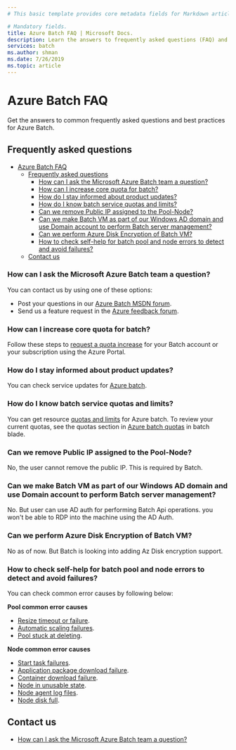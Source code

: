 ```yaml
---
# This basic template provides core metadata fields for Markdown articles on docs.microsoft.com.

# Mandatory fields.
title: Azure Batch FAQ | Microsoft Docs.
description: Learn the answers to frequently asked questions (FAQ) and best practices in Azure Batch.
services: batch
ms.author: shman
ms.date: 7/26/2019
ms.topic: article
---
```

# Azure Batch FAQ
Get the answers to common frequently asked questions and best practices for Azure Batch.

## Frequently asked questions
- [Azure Batch FAQ](#azure-batch-faq)
  - [Frequently asked questions](#frequently-asked-questions)
    - [How can I ask the Microsoft Azure Batch team a question?](#how-can-i-ask-the-microsoft-azure-batch-team-a-question)
    - [How can I increase core quota for batch?](#how-can-i-increase-core-quota-for-batch)
    - [How do I stay informed about product updates?](#how-do-i-stay-informed-about-product-updates)
    - [How do I know batch service quotas and limits?](#how-do-i-know-batch-service-quotas-and-limits)
    - [Can we remove Public IP assigned to the Pool-Node?](#can-we-remove-public-ip-assigned-to-the-pool-node)
    - [Can we make Batch VM as part of our Windows AD domain and use Domain account to perform Batch server management?](#can-we-make-batch-vm-as-part-of-our-windows-ad-domain-and-use-domain-account-to-perform-batch-server-management)
    - [Can we perform Azure Disk Encryption of Batch VM?](#can-we-perform-azure-disk-encryption-of-batch-vm)
    - [How to check self-help for batch pool and node errors to detect and avoid failures?](#how-to-check-self-help-for-batch-pool-and-node-errors-to-detect-and-avoid-failures)
  - [Contact us](#contact-us)



### How can I ask the Microsoft Azure Batch team a question?
You can contact us by using one of these options:

* Post your questions in our [Azure Batch MSDN forum](https://social.msdn.microsoft.com/forums/azure/home?forum=azurebatch).
* Send us a feature request in the [Azure feedback forum](https://feedback.azure.com/forums/269742-batch).

### How can I increase core quota for batch?
Follow these steps to [request a quota increase](https://docs.microsoft.com/en-us/azure/batch/batch-quota-limit#increase-a-quota) for your Batch account or your subscription using the Azure Portal.

### How do I stay informed about product updates?
You can check service updates for [Azure batch](https://azure.microsoft.com/en-us/updates/?product=batch).

### How do I know batch service quotas and limits?
You can get resource [quotas and limits](https://docs.microsoft.com/en-us/azure/batch/batch-quota-limit) for Azure batch. To review your current quotas, see the quotas section in [Azure batch quotas](https://docs.microsoft.com/en-us/azure/batch/batch-quota-limit#increase-a-quota) in batch blade.

### Can we remove Public IP assigned to the Pool-Node?
No, the user cannot remove the public IP. This is required by Batch.

### Can we make Batch VM as part of our Windows AD domain and use Domain account to perform Batch server management?
No. But user can use AD auth for performing Batch Api operations. you won't be able to RDP into the machine using the AD Auth.

### Can we perform Azure Disk Encryption of Batch VM?
No as of now. But Batch is looking into adding Az Disk encryption support.

### How to check self-help for batch pool and node errors to detect and avoid failures?
You can check common error causes by following below:

**Pool common error causes**
* [Resize timeout or failure](https://docs.microsoft.com/en-us/azure/batch/batch-pool-node-error-checking#resize-timeout-or-failure).
* [Automatic scaling failures](https://docs.microsoft.com/en-us/azure/batch/batch-pool-node-error-checking#automatic-scaling-failures).
* [Pool stuck at deleting](https://docs.microsoft.com/en-us/azure/batch/batch-pool-node-error-checking#delete).

**Node common error causes**
* [Start task failures](https://docs.microsoft.com/en-us/azure/batch/batch-pool-node-error-checking#start-task-failures).
* [Application package download failure](https://docs.microsoft.com/en-us/azure/batch/batch-pool-node-error-checking#application-package-download-failure).
* [Container download failure](https://docs.microsoft.com/en-us/azure/batch/batch-pool-node-error-checking#container-download-failure).
* [Node in unusable state](https://docs.microsoft.com/en-us/azure/batch/batch-pool-node-error-checking#node-in-unusable-state).
* [Node agent log files](https://docs.microsoft.com/en-us/azure/batch/batch-pool-node-error-checking#node-agent-log-files).
* [Node disk full](https://docs.microsoft.com/en-us/azure/batch/batch-pool-node-error-checking#node-disk-full).

## Contact us
* [How can I ask the Microsoft Azure Batch team a question?](#how-can-i-ask-the-microsoft-azure-batch-team-a-question)
